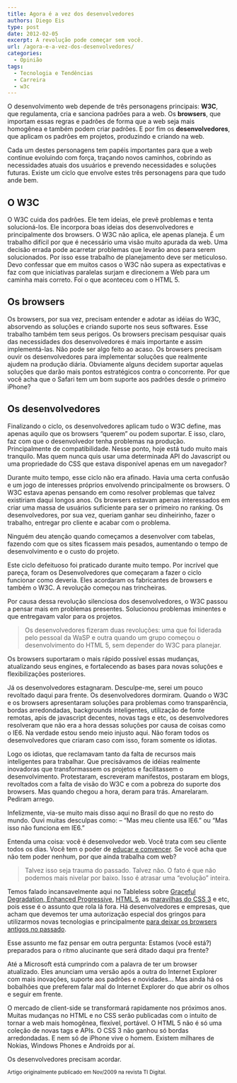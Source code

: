 ```yaml
---
title: Agora é a vez dos desenvolvedores
authors: Diego Eis
type: post
date: 2012-02-05
excerpt: A revolução pode começar sem você.
url: /agora-e-a-vez-dos-desenvolvedores/
categories:
  - Opinião
tags:
  - Tecnologia e Tendências
  - Carreira
  - w3c
---
```

O desenvolvimento web depende de três personagens principais: **W3C**, que regulamenta, cria e sanciona padrões para a web. Os **browsers**, que importam essas regras e padrões de forma que a web seja mais homogênea e também podem criar padrões. E por fim os **desenvolvedores**, que aplicam os padrões em projetos, produzindo e criando na web.

Cada um destes personagens tem papéis importantes para que a web continue evoluindo com força, traçando novos caminhos, cobrindo as necessidades atuais dos usuários e prevendo necessidades e soluções futuras. Existe um ciclo que envolve estes três personagens para que tudo ande bem.

## O W3C

O W3C cuida dos padrões. Ele tem ideias, ele prevê problemas e tenta solucioná-los. Ele incorpora boas ideias dos desenvolvedores e principalmente dos browsers. O W3C não aplica, ele apenas planeja. É um trabalho difícil por que é necessário uma visão muito apurada da web. Uma decisão errada pode acarretar problemas que levarão anos para serem solucionados. Por isso esse trabalho de planejamento deve ser meticuloso. Devo confessar que em muitos casos o W3C não supera as expectativas e faz com que iniciativas paralelas surjam e direcionem a Web para um caminha mais correto. Foi o que aconteceu com o HTML 5.

## Os browsers

Os browsers, por sua vez, precisam entender e adotar as idéias do W3C, absorvendo as soluções e criando suporte nos seus softwares. Esse trabalho também tem seus perigos. Os browsers precisam pesquisar quais das necessidades dos desenvolvedores é mais importante e assim implementá-las. Não pode ser algo feito ao acaso. Os browsers precisam ouvir os desenvolvedores para implementar soluções que realmente ajudem na produção diária. Obviamente alguns decidem suportar aquelas soluções que darão mais pontos estratégicos contra o concorrente. Por que você acha que o Safari tem um bom suporte aos padrões desde o primeiro iPhone?

## Os desenvolvedores

Finalizando o ciclo, os desenvolvedores aplicam tudo o W3C define, mas apenas aquilo que os browsers “querem” ou podem suportar. E isso, claro, faz com que o desenvolvedor tenha problemas na produção. Principalmente de compatibilidade. Nesse ponto, hoje está tudo muito mais tranquilo. Mas quem nunca quis usar uma determinada API do Javascript ou uma propriedade do CSS que estava disponível apenas em um navegador?

Durante muito tempo, esse ciclo não era afinado. Havia uma certa confusão e um jogo de interesses próprios envolvendo principalmente os browsers. O W3C estava apenas pensando em como resolver problemas que talvez existiriam daqui longos anos. Os browsers estavam apenas interessados em criar uma massa de usuários suficiente para ser o primeiro no ranking. Os desenvolvedores, por sua vez, queriam ganhar seu dinheirinho, fazer o trabalho, entregar pro cliente e acabar com o problema.
  
Ninguém deu atenção quando começamos a desenvolver com tabelas, fazendo com que os sites ficassem mais pesados, aumentando o tempo de desenvolvimento e o custo do projeto. 

Este ciclo defeituoso foi praticado durante muito tempo. Por incrível que pareça, foram os Desenvolvedores que começaram a fazer o ciclo funcionar como deveria. Eles acordaram os fabricantes de browsers e também o W3C. A revolução começou nas trincheiras.

Por causa dessa revolução silenciosa dos desenvolvedores, o W3C passou a pensar mais em problemas presentes. Solucionou problemas iminentes e que entregavam valor para os projetos. 

> Os desenvolvedores fizeram duas revoluções: uma que foi liderada pelo pessoal da WaSP e outra quando um grupo começou o desenvolvimento do HTML 5, sem depender do W3C para planejar.

Os browsers suportaram o mais rápido possível essas mudanças, atualizando seus engines, e fortalecendo as bases para novas soluções e flexibilizações posteriores.

Já os desenvolvedores estagnaram. Desculpe-me, serei um pouco revoltado daqui para frente. Os desenvolvedores dormiram. Quando o W3C e os browsers apresentaram soluções para problemas como transparência, bordas arredondadas, backgrounds inteligentes, utilização de fonte remotas, apis de javascript decentes, novas tags e etc, os desenvolvedores resolveram que não era a hora dessas soluções por causa de coisas como o IE6. Na verdade estou sendo meio injusto aqui. Não foram todos os desenvolvedores que criaram caso com isso, foram somente os idiotas.

Logo os idiotas, que reclamavam tanto da falta de recursos mais inteligentes para trabalhar. Que precisávamos de idéias realmente inovadoras que transformassem os projetos e facilitassem o desenvolvimento. Protestaram, escreveram manifestos, postaram em blogs, revoltados com a falta de visão do W3C e com a pobreza do suporte dos browsers. Mas quando chegou a hora, deram para trás. Amarelaram. Pediram arrego.

Infelizmente, via-se muito mais disso aqui no Brasil do que no resto do mundo. Ouvi muitas desculpas como: &#8211; &#8220;Mas meu cliente usa IE6.&#8221; ou &#8220;Mas isso não funciona em IE6.&#8221;
  
Entenda uma coisa: você é desenvolvedor web. Você trata com seu cliente todos os dias. Você tem o poder de [educar e convencer][1]. Se você acha que não tem poder nenhum, por que ainda trabalha com web?

> Talvez isso seja trauma do passado. Talvez não. O fato é que não podemos mais nivelar por baixo. Isso é atrasar uma &#8220;evolução&#8221; inteira.

Temos falado incansavelmente aqui no Tableless sobre [Graceful Degradation, Enhanced Progressive][2], [HTML 5][3], as [maravilhas do CSS 3][4] e etc, pois esse é o assunto que rola lá fora. Há desenvolvedores e empresas, que acham que devemos ter uma autorização especial dos gringos para utilizarmos novas tecnologias e principalmente [para deixar os browsers antigos no passado][5].

Esse assunto me faz pensar em outra pergunta: Estamos (você está?) preparados para o ritmo alucinante que será ditado daqui pra frente?
  
Até a Microsoft está cumprindo com a palavra de ter um browser atualizado. Eles anunciam uma versão após a outra do Internet Explorer com mais inovações, suporte aos padrões e novidades&#8230; Mas ainda há os bobalhões que preferem falar mal do Internet Explorer do que abrir os olhos e seguir em frente.

O mercado de client-side se transformará rapidamente nos próximos anos. Muitas mudanças no HTML e no CSS serão publicadas com o intuito de tornar a web mais homogênea, flexível, portável. O HTML 5 não é só uma coleção de novas tags e APIs. O CSS 3 não ganhou só bordas arredondadas. E nem só de iPhone vive o homem. Existem milhares de Nokias, Windows Phones e Androids por aí.

Os desenvolvedores precisam acordar.

<small>Artigo originalmente publicado em Nov/2009 na revista TI Digital.</small>

 [1]: http://tableless.com.br/convencimento-e-educacao-liberdade/ "Convencimento e educação = liberdade"
 [2]: http://tableless.com.br/bem-vindo-a-xangrila-parte-1/ "Bem vindo a Xangri-lá – Parte 1"
 [3]: http://tableless.com.br/categoria/client-side/html-css/html5-client-side/
 [4]: http://tableless.com.br/categoria/client-side/html-css/css3/
 [5]: http://tableless.com.br/browsers-antigos-guerra-contra-o-terror/